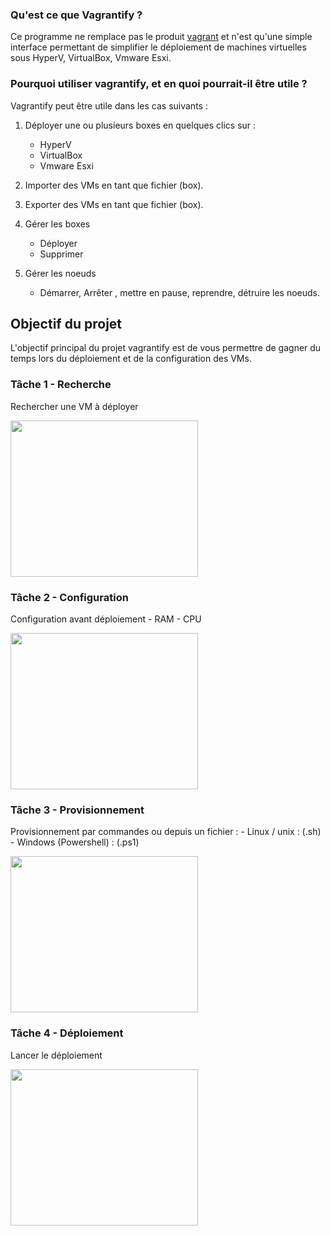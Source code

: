 ### Qu'est ce que Vagrantify ?

Ce programme ne remplace pas le produit [vagrant](https://www.vagrantup.com/) et n'est qu'une simple interface permettant de simplifier le déploiement de machines virtuelles sous HyperV, VirtualBox, Vmware Esxi.

### Pourquoi utiliser vagrantify, et en quoi pourrait-il être utile ?

Vagrantify peut être utile dans les cas suivants :

1.  Déployer une ou plusieurs boxes en quelques clics sur :
	-   HyperV
	-   VirtualBox
	-   Vmware Esxi
    

3.  Importer des VMs en tant que fichier (box).
    
4.  Exporter des VMs en tant que fichier (box).
    
5.  Gérer les boxes
	-   Déployer
	-   Supprimer
    

7.  Gérer les noeuds
	-   Démarrer, Arrêter , mettre en pause, reprendre, détruire les noeuds.
	
	
## Objectif du projet
L'objectif principal du projet vagrantify est de vous permettre de gagner du temps lors du déploiement et de la configuration des VMs.

### Tâche 1 - Recherche
Rechercher une VM à déployer

<img src="https://user-images.githubusercontent.com/83987931/189535094-ec94d1a0-1c2f-44a5-8074-450068ea46d1.png" width="300" height="250">


### Tâche 2 - Configuration
Configuration avant déploiement
	-   RAM
	-   CPU

<img src="https://user-images.githubusercontent.com/83987931/189535095-55d368cb-cd89-4436-9aab-64924ec1ff07.png" width="300" height="250">

	
### Tâche 3 - Provisionnement
Provisionnement par commandes ou depuis un fichier :
	-   Linux / unix : (.sh)
	-   Windows (Powershell) : (.ps1)

<img src="https://user-images.githubusercontent.com/83987931/189535092-3c2b64f2-6ae4-42f4-a995-d3651feb003e.png" width="300" height="250">


### Tâche 4 - Déploiement
Lancer le déploiement

<img src="https://user-images.githubusercontent.com/83987931/189535093-8d83287c-011e-4855-b506-2cdc64944f18.png" width="300" height="250">

